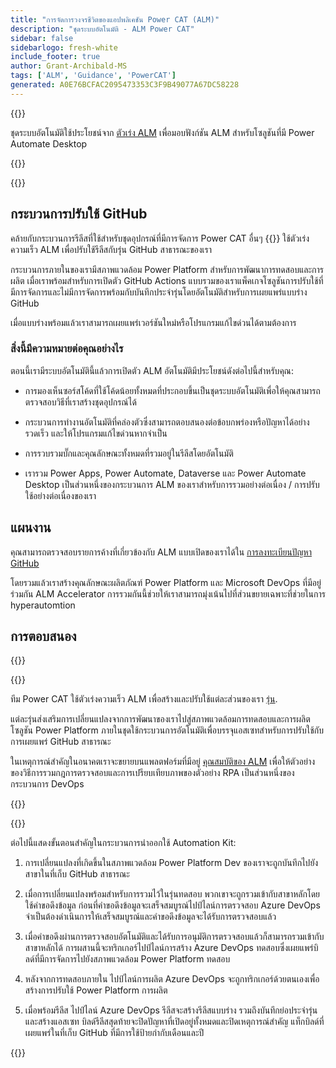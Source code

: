 ```yaml
---
title: "การจัดการวงจรชีวิตของแอปพลิเคชัน Power CAT (ALM)"
description: "ชุดระบบอัตโนมัติ - ALM Power CAT"
sidebar: false
sidebarlogo: fresh-white
include_footer: true
author: Grant-Archibald-MS
tags: ['ALM', 'Guidance', 'PowerCAT']
generated: A0E76BCFAC2095473353C3F9B49077A67DC58228
---
```


{{<slideStyles>}}

<div class="optional">

ชุดระบบอัตโนมัติใช้ประโยชน์จาก [ตัวเร่ง ALM](https://aka.ms/aa4pp) เพื่อมอบฟังก์ชัน ALM สําหรับโซลูชันที่มี Power Automate Desktop

</div>

{{<presentation slides="1,2">}}


<div class="optional">

{{<presentationStyles>}}

## กระบวนการปรับใช้ GitHub

คล้ายกับกระบวนการรีลีสที่ใช้สําหรับชุดอุปกรณ์ที่มีการจัดการ Power CAT อื่นๆ {{<product-name>}} ใช้ตัวเร่งความเร็ว ALM เพื่อปรับใช้รีลีสกับรุ่น GitHub สาธารณะของเรา

กระบวนการภายในของเรามีสภาพแวดล้อม Power Platform สําหรับการพัฒนาการทดสอบและการผลิต เมื่อเราพร้อมสําหรับการเปิดตัว GitHub Actions แบบรวมของเราแพ็คเกจโซลูชันการปรับใช้ที่มีการจัดการและไม่มีการจัดการพร้อมกับบันทึกประจํารุ่นโดยอัตโนมัติสําหรับการเผยแพร่แบบร่าง GitHub

เมื่อแบบร่างพร้อมแล้วเราสามารถเผยแพร่เวอร์ชันใหม่หรือโปรแกรมแก้ไขด่วนได้ตามต้องการ

### สิ่งนี้มีความหมายต่อคุณอย่างไร

ตอนนี้เรามีระบบอัตโนมัตินี้แล้วการเปิดตัว ALM อัตโนมัติมีประโยชน์ดังต่อไปนี้สําหรับคุณ:

- การมองเห็นซอร์สโค้ดที่ใช้โค้ดน้อยทั้งหมดที่ประกอบขึ้นเป็นชุดระบบอัตโนมัติเพื่อให้คุณสามารถตรวจสอบวิธีที่เราสร้างชุดอุปกรณ์ได้

- กระบวนการทํางานอัตโนมัติที่คล่องตัวซึ่งสามารถตอบสนองต่อข้อบกพร่องหรือปัญหาได้อย่างรวดเร็ว และให้โปรแกรมแก้ไขด่วนหากจําเป็น

- การรวบรวมบั๊กและคุณลักษณะทั้งหมดที่รวมอยู่ในรีลีสโดยอัตโนมัติ

- เรารวม Power Apps, Power Automate, Dataverse และ Power Automate Desktop เป็นส่วนหนึ่งของกระบวนการ ALM ของเราสําหรับการรวมอย่างต่อเนื่อง / การปรับใช้อย่างต่อเนื่องของเรา

## แผนงาน

คุณสามารถตรวจสอบรายการค้างที่เกี่ยวข้องกับ ALM แบบเปิดของเราได้ใน [การลงทะเบียนปัญหา GitHub](https://github.com/microsoft/powercat-automation-kit/issues?q=is%3Aissue+is%3Aopen+label%3Aalm)

โดยรวมแล้วเราสร้างคุณลักษณะผลิตภัณฑ์ Power Platform และ Microsoft DevOps ที่มีอยู่ร่วมกัน ALM Accelerator การรวมกันนี้ช่วยให้เราสามารถมุ่งเน้นไปที่ส่วนขยายเฉพาะที่ช่วยในการ hyperautomtion

## การตอบสนอง

{{<questions name="/content/th/features/alm/powercat.json" completed="ขอขอบคุณที่ให้ข้อเสนอแนะ" showNavigationButtons="false" locale="th">}}

</div>

{{<slide  id="slide1" audio="features/alm/powercat/overview.mp3" description="Power CAT ALM Overview" localImage="/images/illustrations/alm-roadmap-2022-11.svg" >}}

ทีม Power CAT ใช้ตัวเร่งความเร็ว ALM เพื่อสร้างและปรับใช้แต่ละส่วนของเรา [รุ่น](https://github.com/microsoft/powercat-automation-kit/releases).

แต่ละรุ่นส่งเสริมการเปลี่ยนแปลงจากการพัฒนาของเราไปสู่สภาพแวดล้อมการทดสอบและการผลิต โซลูชัน Power Platform ภายในชุดใช้กระบวนการอัตโนมัติเพื่อบรรจุแอสเซทสําหรับการปรับใช้กับการเผยแพร่ GitHub สาธารณะ

ในเหตุการณ์สําคัญในอนาคตเราจะขยายบนแพลตฟอร์มที่มีอยู่ [คุณสมบัติของ ALM](/th/features/alm) เพื่อให้ตัวอย่างของวิธีการรวมกฎการตรวจสอบและการเปรียบเทียบภาพของตัวอย่าง RPA เป็นส่วนหนึ่งของกระบวนการ DevOps  

{{</slide>}}

{{<slide  id="slide2" audio="features/alm/powercat/release-process.mp3" description="Power CAT Automation Kit Release Checker" localImage="/images/illustrations/alm-powercat-process.svg" >}}

ต่อไปนี้แสดงขั้นตอนสําคัญในกระบวนการนําออกใช้ Automation Kit:

1. การเปลี่ยนแปลงที่เกิดขึ้นในสภาพแวดล้อม Power Platform Dev ของเราจะถูกบันทึกไปยังสาขาในที่เก็บ GitHub สาธารณะ

2. เมื่อการเปลี่ยนแปลงพร้อมสําหรับการรวมไว้ในรุ่นทดสอบ พวกเขาจะถูกรวมเข้ากับสาขาหลักโดยใช้คําขอดึงข้อมูล ก่อนที่คําขอดึงข้อมูลจะเสร็จสมบูรณ์ไปป์ไลน์การตรวจสอบ Azure DevOps จําเป็นต้องดําเนินการให้เสร็จสมบูรณ์และคําขอดึงข้อมูลจะได้รับการตรวจสอบแล้ว

3. เมื่อคําขอดึงผ่านการตรวจสอบอัตโนมัติและได้รับการอนุมัติการตรวจสอบแล้วก็สามารถรวมเข้ากับสาขาหลักได้ การผสานนี้จะทริกเกอร์ไปป์ไลน์การสร้าง Azure DevOps ทดสอบซึ่งเผยแพร่บิลด์ที่มีการจัดการไปยังสภาพแวดล้อม Power Platform ทดสอบ

4. หลังจากการทดสอบภายใน ไปป์ไลน์การผลิต Azure DevOps จะถูกทริกเกอร์ด้วยตนเองเพื่อสร้างการปรับใช้ Power Platform การผลิต

5. เมื่อพร้อมรีลีส ไปป์ไลน์ Azure DevOps รีลีสจะสร้างรีลีสแบบร่าง รวมถึงบันทึกย่อประจํารุ่นและสร้างแอสเซท บิลด์รีลีสสุดท้ายจะปิดปัญหาที่เปิดอยู่ทั้งหมดและปิดเหตุการณ์สําคัญ แท็กบิลด์ที่เผยแพร่ในที่เก็บ GitHub ที่มีการใช้ป้ายกํากับเดือนและปี

{{</slide>}}
